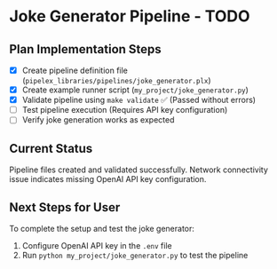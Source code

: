 # Joke Generator Pipeline - TODO

## Plan Implementation Steps

- [x] Create pipeline definition file (`pipelex_libraries/pipelines/joke_generator.plx`)
- [x] Create example runner script (`my_project/joke_generator.py`)
- [x] Validate pipeline using `make validate` ✅ (Passed without errors)
- [ ] Test pipeline execution (Requires API key configuration)
- [ ] Verify joke generation works as expected

## Current Status
Pipeline files created and validated successfully. 
Network connectivity issue indicates missing OpenAI API key configuration.

## Next Steps for User
To complete the setup and test the joke generator:
1. Configure OpenAI API key in the `.env` file
2. Run `python my_project/joke_generator.py` to test the pipeline
